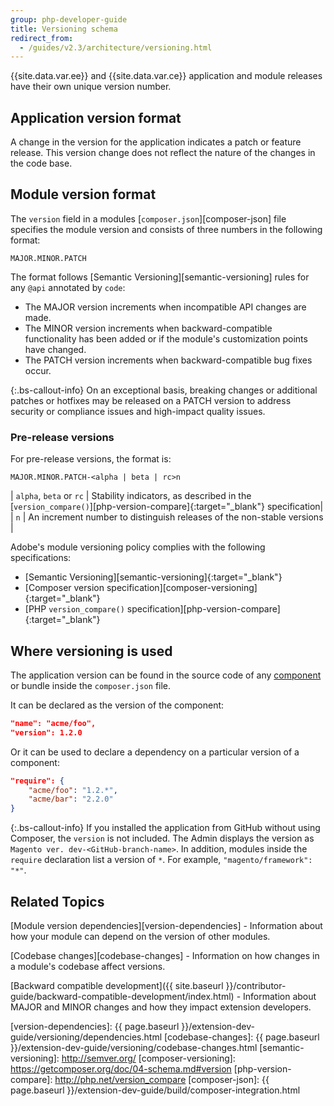 ```yaml
---
group: php-developer-guide
title: Versioning schema
redirect_from:
  - /guides/v2.3/architecture/versioning.html
---
```


{{site.data.var.ee}} and {{site.data.var.ce}} application and module releases have their own unique version number.

## Application version format

A change in the version for the application indicates a patch or feature release.
This version change does not reflect the nature of the changes in the code base.

## Module version format

The `version` field in a modules [`composer.json`][composer-json] file specifies the module version and consists of three numbers in the following format:

`MAJOR.MINOR.PATCH`

The format follows [Semantic Versioning][semantic-versioning] rules for any `@api` annotated by `code`:

*  The MAJOR version increments when incompatible API changes are made.
*  The MINOR version increments when backward-compatible functionality has been added or if the module's customization points have changed.
*  The PATCH version increments when backward-compatible bug fixes occur.

{:.bs-callout-info}
On an exceptional basis, breaking changes or additional patches or hotfixes may be released on a PATCH version to address security or compliance issues and high-impact quality issues.

### Pre-release versions

For pre-release versions, the format is:

`MAJOR.MINOR.PATCH-<alpha | beta | rc>n`

| `alpha`, `beta` or `rc` | Stability indicators, as described in the [`version_compare()`][php-version-compare]{:target="_blank"} specification|
| `n` | An increment number to distinguish releases of the non-stable versions |

Adobe's module versioning policy complies with the following specifications:

*  [Semantic Versioning][semantic-versioning]{:target="_blank"}
*  [Composer version specification][composer-versioning]{:target="_blank"}
*  [PHP `version_compare()` specification][php-version-compare]{:target="_blank"}

## Where versioning is used

The application version can be found in the source code of any [component](https://glossary.magento.com/magento-component) or bundle inside the `composer.json` file.

It can be declared as the version of the component:

```json
"name": "acme/foo",
"version": 1.2.0
```

Or it can be used to declare a dependency on a particular version of a component:

```json
"require": {
    "acme/foo": "1.2.*",
    "acme/bar": "2.2.0"
}
```

{:.bs-callout-info}
If you installed the application from GitHub without using Composer, the `version` is not included. The Admin displays the version as `Magento ver. dev-<GitHub-branch-name>`. In addition, modules inside the `require` declaration list a version of `*`. For example, `"magento/framework": "*"`.

## Related Topics

[Module version dependencies][version-dependencies] - Information about how your module can depend on the version of other modules.

[Codebase changes][codebase-changes] - Information on how changes in a module's codebase affect versions.

[Backward compatible development]({{ site.baseurl }}/contributor-guide/backward-compatible-development/index.html) - Information about MAJOR and MINOR changes and how they impact extension developers.

[version-dependencies]: {{ page.baseurl }}/extension-dev-guide/versioning/dependencies.html
[codebase-changes]: {{ page.baseurl }}/extension-dev-guide/versioning/codebase-changes.html
[semantic-versioning]: http://semver.org/
[composer-versioning]: https://getcomposer.org/doc/04-schema.md#version
[php-version-compare]: http://php.net/version_compare
[composer-json]: {{ page.baseurl }}/extension-dev-guide/build/composer-integration.html
